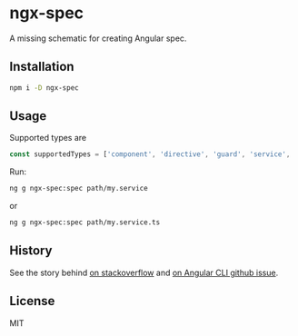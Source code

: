 # ngx-spec

A missing schematic for creating Angular spec.

## Installation

```sh
npm i -D ngx-spec
```

## Usage

Supported types are

```ts
const supportedTypes = ['component', 'directive', 'guard', 'service', 'pipe', 'module'];
```

Run:

```sh
ng g ngx-spec:spec path/my.service
```

or

```sh
ng g ngx-spec:spec path/my.service.ts
```

## History

See the story behind [on stackoverflow](https://stackoverflow.com/q/46276055/1990451) and [on Angular CLI github issue](https://github.com/angular/angular-cli/issues/7727).

## License

MIT
